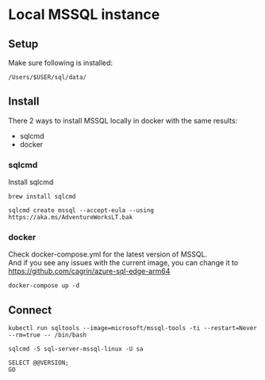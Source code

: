 # Local MSSQL instance

## Setup

Make sure following is installed:

```shell
/Users/$USER/sql/data/
```

## Install

There 2 ways to install MSSQL locally in docker with the same results:

- sqlcmd
- docker

### sqlcmd

Install sqlcmd 
```shell
brew install sqlcmd
```

```shell
sqlcmd create mssql --accept-eula --using https://aka.ms/AdventureWorksLT.bak
```

### docker

Check docker-compose.yml for the latest version of MSSQL. \
And if you see any issues with the current image, you can change it to \
https://github.com/cagrin/azure-sql-edge-arm64

```shell
docker-compose up -d
```

## Connect

```shell
kubectl run sqltools --image=microsoft/mssql-tools -ti --restart=Never --rm=true -- /bin/bash
```

```shell
sqlcmd -S sql-server-mssql-linux -U sa
```

```shell
SELECT @@VERSION;
GO
```